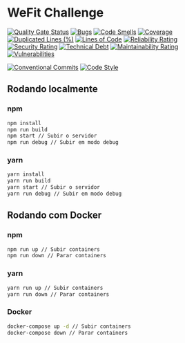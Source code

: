 # WeFit Challenge

[![Quality Gate Status](https://sonarcloud.io/api/project_badges/measure?project=veidzj_wefit-challenge&metric=alert_status)](https://sonarcloud.io/summary/new_code?id=veidzj_wefit-challenge)
[![Bugs](https://sonarcloud.io/api/project_badges/measure?project=veidzj_wefit-challenge&metric=bugs)](https://sonarcloud.io/summary/new_code?id=veidzj_wefit-challenge)
[![Code Smells](https://sonarcloud.io/api/project_badges/measure?project=veidzj_wefit-challenge&metric=code_smells)](https://sonarcloud.io/summary/new_code?id=veidzj_wefit-challenge)
[![Coverage](https://sonarcloud.io/api/project_badges/measure?project=veidzj_wefit-challenge&metric=coverage)](https://sonarcloud.io/summary/new_code?id=veidzj_wefit-challenge)
[![Duplicated Lines (%)](https://sonarcloud.io/api/project_badges/measure?project=veidzj_wefit-challenge&metric=duplicated_lines_density)](https://sonarcloud.io/summary/new_code?id=veidzj_wefit-challenge)
[![Lines of Code](https://sonarcloud.io/api/project_badges/measure?project=veidzj_wefit-challenge&metric=ncloc)](https://sonarcloud.io/summary/new_code?id=veidzj_wefit-challenge)
[![Reliability Rating](https://sonarcloud.io/api/project_badges/measure?project=veidzj_wefit-challenge&metric=reliability_rating)](https://sonarcloud.io/summary/new_code?id=veidzj_wefit-challenge)
[![Security Rating](https://sonarcloud.io/api/project_badges/measure?project=veidzj_wefit-challenge&metric=security_rating)](https://sonarcloud.io/summary/new_code?id=veidzj_wefit-challenge)
[![Technical Debt](https://sonarcloud.io/api/project_badges/measure?project=veidzj_wefit-challenge&metric=sqale_index)](https://sonarcloud.io/summary/new_code?id=veidzj_wefit-challenge)
[![Maintainability Rating](https://sonarcloud.io/api/project_badges/measure?project=veidzj_wefit-challenge&metric=sqale_rating)](https://sonarcloud.io/summary/new_code?id=veidzj_wefit-challenge)
[![Vulnerabilities](https://sonarcloud.io/api/project_badges/measure?project=veidzj_wefit-challenge&metric=vulnerabilities)](https://sonarcloud.io/summary/new_code?id=veidzj_wefit-challenge)

[![Conventional Commits](https://img.shields.io/badge/Conventional%20Commits-1.0.0-%23FE5196?logo=conventionalcommits&logoColor=white)](https://conventionalcommits.org)
[![Code Style](https://img.shields.io/badge/code_style-standard-brightgreen.svg)](https://standardjs.com)


## Rodando localmente

### npm
```bash
npm install
npm run build
npm start // Subir o servidor
npm run debug // Subir em modo debug
```

### yarn
```bash
yarn install
yarn run build
yarn start // Subir o servidor
yarn run debug // Subir em modo debug
```

## Rodando com Docker

### npm
```bash
npm run up // Subir containers
npm run down // Parar containers
```

### yarn
```bash
yarn run up // Subir containers
yarn run down // Parar containers
```

### Docker
```bash
docker-compose up -d // Subir containers
docker-compose down // Parar containers
```
